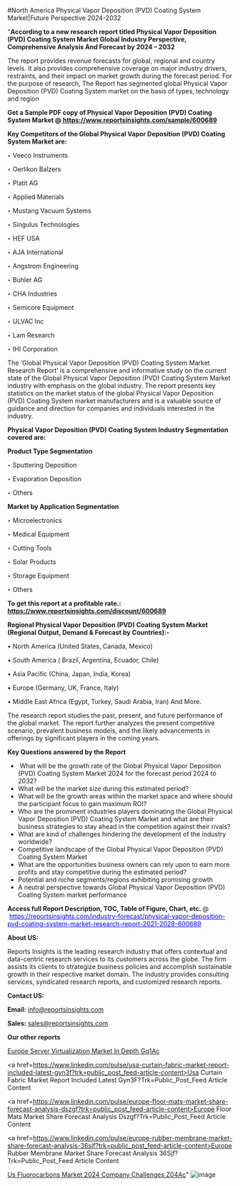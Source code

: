 #North America Physical Vapor Deposition (PVD) Coating System Market|Future Perspective 2024-2032

"<strong>According to a new research report titled Physical Vapor Deposition (PVD) Coating System Market Global Industry Perspective, Comprehensive Analysis And Forecast by 2024 – 2032</strong>

The report provides revenue forecasts for global, regional and country levels. It also provides comprehensive coverage on major industry drivers, restraints, and their impact on market growth during the forecast period. For the purpose of research, The Report has segmented global Physical Vapor Deposition (PVD) Coating System market on the basis of types, technology and region

<strong>Get a Sample PDF copy of Physical Vapor Deposition (PVD) Coating System Market </strong><strong>@<a href=https://www.reportsinsights.com/sample/600689 style=color:#0000ff;> https://www.reportsinsights.com/sample/600689</a></strong></font>

<strong>Key Competitors of the Global Physical Vapor Deposition (PVD) Coating System Market are:</strong>

‣ Veeco Instruments

‣ Oerlikon Balzers

‣ Platit AG

‣ Applied Materials

‣ Mustang Vacuum Systems

‣ Singulus Technologies

‣ HEF USA

‣ AJA International

‣ Angstrom Engineering

‣ Buhler AG

‣ CHA Industries

‣ Semicore Equipment

‣ ULVAC Inc

‣ Lam Research

‣ IHI Corporation

The ‘Global Physical Vapor Deposition (PVD) Coating System Market Research Report’ is a comprehensive and informative study on the current state of the Global Physical Vapor Deposition (PVD) Coating System Market industry with emphasis on the global industry. The report presents key statistics on the market status of the global Physical Vapor Deposition (PVD) Coating System market manufacturers and is a valuable source of guidance and direction for companies and individuals interested in the industry.

<strong>Physical Vapor Deposition (PVD) Coating System Industry Segmentation covered are:</strong>

<strong>Product Type Segmentation</strong>

‣ Sputtering Deposition

‣ Evaporation Deposition

‣ Others

<strong>Market by Application Segmentation</strong>

‣ Microelectronics

‣ Medical Equipment

‣ Cutting Tools

‣ Solar Products

‣ Storage Equipment

‣ Others

<strong>To get this report at a profitable rate.: <a href=https://www.reportsinsights.com/discount/600689 style=color:#0000ff;>https://www.reportsinsights.com/discount/600689</a></strong></font>

<strong>Regional Physical Vapor Deposition (PVD) Coating System Market (Regional Output, Demand &amp; Forecast by Countries):-</strong>

• North America (United States, Canada, Mexico)

• South America ( Brazil, Argentina, Ecuador, Chile)

• Asia Pacific (China, Japan, India, Korea)

• Europe (Germany, UK, France, Italy)

• Middle East Africa (Egypt, Turkey, Saudi Arabia, Iran) And More.

The research report studies the past, present, and future performance of the global market. The report further analyzes the present competitive scenario, prevalent business models, and the likely advancements in offerings by significant players in the coming years.

<strong>Key Questions answered by the Report</strong>
<ul>
  <li> What will be the growth rate of the Global Physical Vapor Deposition (PVD) Coating System Market 2024 for the forecast period 2024 to 2032?</li>
  <li>What will be the market size during this estimated period?</li>
  <li>What will be the growth areas within the market space and where should the participant focus to gain maximum ROI?</li>
  <li>Who are the prominent industries players dominating the Global Physical Vapor Deposition (PVD) Coating System Market and what are their business strategies to stay ahead in the competition against their rivals?</li>
  <li>What are kind of challenges hindering the development of the industry worldwide?</li>
  <li>Competitive landscape of the Global Physical Vapor Deposition (PVD) Coating System Market</li>
  <li>What are the opportunities business owners can rely upon to earn more profits and stay competitive during the estimated period?</li>
  <li>Potential and niche segments/regions exhibiting promising growth</li>
  <li>A neutral perspective towards Global Physical Vapor Deposition (PVD) Coating System market performance</li>
</ul>
<strong>Access full Report Description, TOC, Table of Figure, Chart, etc. </strong>@  <a href=https://reportsinsights.com/industry-forecast/physical-vapor-deposition-pvd-coating-system-market-research-report-2021-2028-600689 style=color:#0000ff;>https://reportsinsights.com/industry-forecast/physical-vapor-deposition-pvd-coating-system-market-research-report-2021-2028-600689</a></font>

<strong><strong>About US</strong>:</strong>

Reports Insights is the leading research industry that offers contextual and data-centric research services to its customers across the globe. The firm assists its clients to strategize business policies and accomplish sustainable growth in their respective market domain. The industry provides consulting services, syndicated research reports, and customized research reports.

<strong>Contact US:</strong>

<p class=""""><b>Email:</b> <a href=mailto:info@reportsinsights.com>info@reportsinsights.com</a></p>
<p class=""""><b>Sales:</b> <a href=mailto:sales@reportsinsights.com>sales@reportsinsights.com</a></p>

<strong>Our other reports</strong>

<a href=https://www.linkedin.com/pulse/europe-server-virtualization-market-in-depth-gq1ac/>Europe Server Virtualization Market In Depth Gq1Ac</a>

<a href=https://www.linkedin.com/pulse/usa-curtain-fabric-market-report-included-latest-gyn3f?trk=public_post_feed-article-content>Usa Curtain Fabric Market Report Included Latest Gyn3F?Trk=Public_Post_Feed Article Content</a>

<a href=https://www.linkedin.com/pulse/europe-floor-mats-market-share-forecast-analysis-dszgf?trk=public_post_feed-article-content>Europe Floor Mats Market Share Forecast Analysis Dszgf?Trk=Public_Post_Feed Article Content</a>

<a href=https://www.linkedin.com/pulse/europe-rubber-membrane-market-share-forecast-analysis-36sjf?trk=public_post_feed-article-content>Europe Rubber Membrane Market Share Forecast Analysis 36Sjf?Trk=Public_Post_Feed Article Content</a>

<a href=https://www.linkedin.com/pulse/us-fluorocarbons-market-2024-company-challenges-z04ac/>Us Fluorocarbons Market 2024 Company Challenges Z04Ac</a>"
![image](https://github.com/ahaan12367/RIMarket24/assets/158471582/ce57a608-09a2-4efb-92ef-b7903723a5c9)
